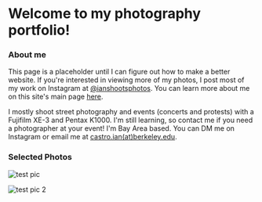 # Welcome to my photography portfolio!

### About me
This page is a placeholder until I can figure out how to make a better website. If you're interested in viewing more of my photos, I post most of my work on Instagram at [@ianshootsphotos](https://instagram.com/ianshootsphotos). You can learn more about me on this site's main page [here](https://castroian.github.io/).

I mostly shoot street photography and events (concerts and protests) with a Fujifilm XE-3 and Pentax K1000. I'm still learning, so contact me if you need a photographer at your event! I'm Bay Area based. You can DM me on Instagram or email me at [castro.ian(at)berkeley.edu](mailto:castro.ian@berkeley.edu).

### Selected Photos

![test pic](./photos/DSCF4908.JPG)

![test pic 2](./photos/DSCF5227.JPG)
